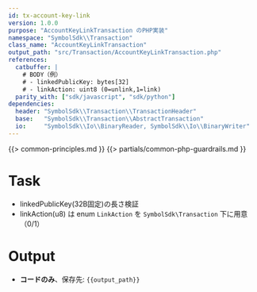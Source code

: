 ```yaml
---
id: tx-account-key-link
version: 1.0.0
purpose: "AccountKeyLinkTransaction のPHP実装"
namespace: "SymbolSdk\\Transaction"
class_name: "AccountKeyLinkTransaction"
output_path: "src/Transaction/AccountKeyLinkTransaction.php"
references:
  catbuffer: |
    # BODY（例）
    # - linkedPublicKey: bytes[32]
    # - linkAction: uint8 (0=unlink,1=link)
  parity_with: ["sdk/javascript", "sdk/python"]
dependencies:
  header: "SymbolSdk\\Transaction\\TransactionHeader"
  base:   "SymbolSdk\\Transaction\\AbstractTransaction"
  io:     "SymbolSdk\\Io\\BinaryReader, SymbolSdk\\Io\\BinaryWriter"
---
```


{{> common-principles.md }}
{{> partials/common-php-guardrails.md }}

# Task
- linkedPublicKey(32B固定)の長さ検証
- linkAction(u8) は enum `LinkAction` を `SymbolSdk\Transaction` 下に用意（0/1）

# Output
- **コードのみ**、保存先: `{{output_path}}`
